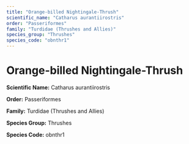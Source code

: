 ```yaml
---
title: "Orange-billed Nightingale-Thrush"
scientific_name: "Catharus aurantiirostris"
order: "Passeriformes"
family: "Turdidae (Thrushes and Allies)"
species_group: "Thrushes"
species_code: "obnthr1"
---
```


# Orange-billed Nightingale-Thrush

**Scientific Name:** Catharus aurantiirostris

**Order:** Passeriformes

**Family:** Turdidae (Thrushes and Allies)

**Species Group:** Thrushes

**Species Code:** obnthr1
